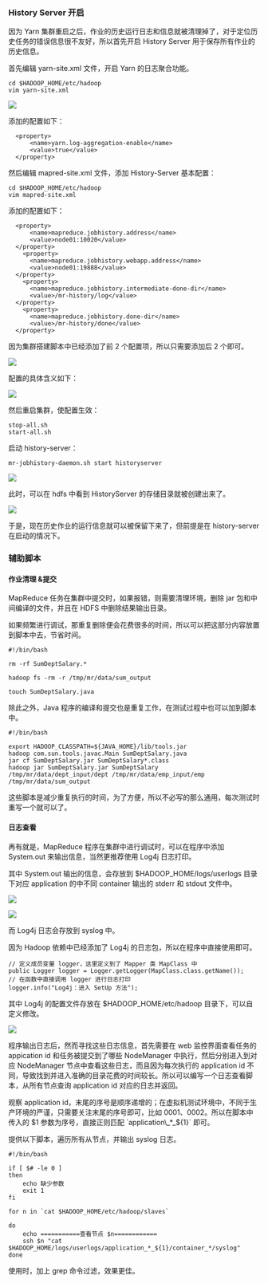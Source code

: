 ### History Server 开启

因为 Yarn 集群重启之后，作业的历史运行日志和信息就被清理掉了，对于定位历史任务的错误信息很不友好，所以首先开启 History Server
用于保存所有作业的历史信息。

首先编辑 yarn-site.xml 文件，开启 Yarn 的日志聚合功能。

    
    
    cd $HADOOP_HOME/etc/hadoop
    vim yarn-site.xml
    

![](https://gitee.com/QiaoLuManMan/ImageUpload/raw/master/img/20201027062047.png)

添加的配置如下：

    
    
      <property>
          <name>yarn.log-aggregation-enable</name>
          <value>true</value>
      </property>
    

然后编辑 mapred-site.xml 文件，添加 History-Server 基本配置：

    
    
    cd $HADOOP_HOME/etc/hadoop
    vim mapred-site.xml
    

添加的配置如下：

    
    
      <property>
          <name>mapreduce.jobhistory.address</name>
          <value>node01:10020</value>
      </property>
        <property>
          <name>mapreduce.jobhistory.webapp.address</name>
          <value>node01:19888</value>
      </property>
        <property>
          <name>mapreduce.jobhistory.intermediate-done-dir</name>
          <value>/mr-history/log</value>
      </property>
        <property>
          <name>mapreduce.jobhistory.done-dir</name>
          <value>/mr-history/done</value>
      </property>
    

因为集群搭建脚本中已经添加了前 2 个配置项，所以只需要添加后 2 个即可。

![](https://gitee.com/QiaoLuManMan/ImageUpload/raw/master/img/20201027062625.png)

配置的具体含义如下：

![](https://gitee.com/QiaoLuManMan/ImageUpload/raw/master/img/20201027062659.png)

然后重启集群，使配置生效：

    
    
    stop-all.sh
    start-all.sh
    

启动 history-server：

    
    
    mr-jobhistory-daemon.sh start historyserver
    

![](https://gitee.com/QiaoLuManMan/ImageUpload/raw/master/img/20201027063242.png)

此时，可以在 hdfs 中看到 HistoryServer 的存储目录就被创建出来了。

![](https://gitee.com/QiaoLuManMan/ImageUpload/raw/master/img/20201027063347.png)

于是，现在历史作业的运行信息就可以被保留下来了，但前提是在 history-server 在启动的情况下。

### 辅助脚本

#### **作业清理 &提交**

MapReduce 任务在集群中提交时，如果报错，则需要清理环境，删除 jar 包和中间编译的文件，并且在 HDFS 中删除结果输出目录。

如果频繁进行调试，那重复删除便会花费很多的时间，所以可以把这部分内容放置到脚本中去，节省时间。

    
    
    #!/bin/bash
    
    rm -rf SumDeptSalary.*
    
    hadoop fs -rm -r /tmp/mr/data/sum_output
    
    touch SumDeptSalary.java
    

除此之外，Java 程序的编译和提交也是重复工作，在测试过程中也可以加到脚本中。

    
    
    #!/bin/bash
    
    export HADOOP_CLASSPATH=${JAVA_HOME}/lib/tools.jar
    hadoop com.sun.tools.javac.Main SumDeptSalary.java
    jar cf SumDeptSalary.jar SumDeptSalary*.class
    hadoop jar SumDeptSalary.jar SumDeptSalary /tmp/mr/data/dept_input/dept /tmp/mr/data/emp_input/emp /tmp/mr/data/sum_output
    

这些脚本是减少重复执行的时间，为了方便，所以不必写的那么通用，每次测试时重写一个就可以了。

#### **日志查看**

再有就是，MapReduce 程序在集群中进行调试时，可以在程序中添加 System.out 来输出信息，当然更推荐使用 Log4j 日志打印。

其中 System.out 输出的信息，会存放到 $HADOOP_HOME/logs/userlogs 目录下对应 application 的中不同
container 输出的 stderr 和 stdout 文件中。

![](https://gitee.com/QiaoLuManMan/ImageUpload/raw/master/img/20201027064253.png)

![](https://gitee.com/QiaoLuManMan/ImageUpload/raw/master/img/20201027064541.png)

而 Log4j 日志会存放到 syslog 中。

因为 Hadoop 依赖中已经添加了 Log4j 的日志包，所以在程序中直接使用即可。

    
    
    // 定义成员变量 logger，这里定义到了 Mapper 类 MapClass 中
    public Logger logger = Logger.getLogger(MapClass.class.getName());
    // 在函数中直接调用 logger 进行日志打印
    logger.info("Log4j：进入 SetUp 方法");
    

其中 Log4j 的配置文件存放在 $HADOOP_HOME/etc/hadoop 目录下，可以自定义修改。

![](https://gitee.com/QiaoLuManMan/ImageUpload/raw/master/img/20201027071053.png)

程序输出日志后，然而寻找这些日志信息，首先需要在 web 监控界面查看任务的 appication id 和任务被提交到了哪些 NodeManager
中执行，然后分别进入到对应 NodeManager 节点中查看这些日志，而且因为每次执行的 application id
不同，导致找到并进入准确的目录花费的时间较长。所以可以编写一个日志查看脚本，从所有节点查询 application id 对应的日志并返回。

观察 application id，末尾的序号是顺序递增的；在虚拟机测试环境中，不同于生产环境的严谨，只需要关注末尾的序号即可，比如
0001、0002。所以在脚本中传入的 $1 参数为序号，直接正则匹配 `application\_*_${1}` 即可。

提供以下脚本，遍历所有从节点，并输出 syslog 日志。

    
    
    #!/bin/bash
    
    if [ $# -le 0 ]
    then
        echo 缺少参数
        exit 1
    fi
    
    for n in `cat $HADOOP_HOME/etc/hadoop/slaves`
    
    do
        echo ===========查看节点 $n============
        ssh $n "cat $HADOOP_HOME/logs/userlogs/application_*_${1}/container_*/syslog"
    done
    

使用时，加上 grep 命令过滤，效果更佳。

